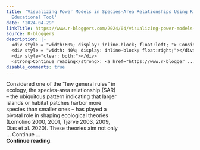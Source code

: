 ```yaml
---
title: 'Visualizing Power Models in Species-Area Relationships Using R Shiny: An Interactive
  Educational Tool'
date: '2024-04-29'
linkTitle: https://www.r-bloggers.com/2024/04/visualizing-power-models-in-species-area-relationships-using-r-shiny-an-interactive-educational-tool/
source: R-bloggers
description: |-
  <div style = "width:60%; display: inline-block; float:left; "> Considered one of the “few general rules” in ecology, the species-area relationship (SAR) – the ubiquitous pattern indicating that larger islands or habitat patches harbor more species than smaller ones – has played a pivotal role in shaping ecological theories (Lomolino 2000, 2001, Tjørve 2003, 2009, Dias et al. 2020). These theories aim not only … Continue ...</div>
  <div style = "width: 40%; display: inline-block; float:right;"></div>
  <div style="clear: both;"></div>
  <strong>Continue reading</strong>: <a href="https://www.r-blogger ...
disable_comments: true
---
```

<div style = "width:60%; display: inline-block; float:left; "> Considered one of the “few general rules” in ecology, the species-area relationship (SAR) – the ubiquitous pattern indicating that larger islands or habitat patches harbor more species than smaller ones – has played a pivotal role in shaping ecological theories (Lomolino 2000, 2001, Tjørve 2003, 2009, Dias et al. 2020). These theories aim not only … Continue ...</div>
<div style = "width: 40%; display: inline-block; float:right;"></div>
<div style="clear: both;"></div>
<strong>Continue reading</strong>: <a href="https://www.r-blogger ...